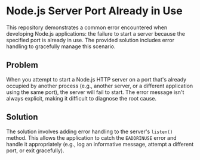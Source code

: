 # Node.js Server Port Already in Use

This repository demonstrates a common error encountered when developing Node.js applications: the failure to start a server because the specified port is already in use.  The provided solution includes error handling to gracefully manage this scenario.

## Problem

When you attempt to start a Node.js HTTP server on a port that's already occupied by another process (e.g., another server, or a different application using the same port), the server will fail to start. The error message isn't always explicit, making it difficult to diagnose the root cause.

## Solution

The solution involves adding error handling to the server's `listen()` method.  This allows the application to catch the `EADDRINUSE` error and handle it appropriately (e.g., log an informative message, attempt a different port, or exit gracefully).